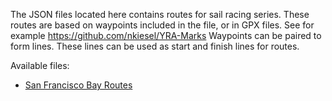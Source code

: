 The JSON files located here contains routes for sail racing series.
These routes are based on waypoints included in the file, or in GPX files.
See for example https://github.com/nkiesel/YRA-Marks
Waypoints can be paired to form lines.
These lines can be used as start and finish lines for routes.

Available files:
- [San Francisco Bay Routes](SFBayRoutes.json)

